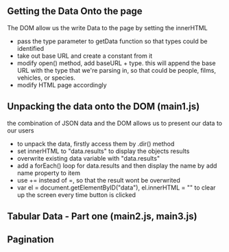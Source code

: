 ## Getting the Data Onto the page

The DOM allow us the write Data to the page by setting the innerHTML
+ pass the type parameter to getData function so that types could be identified
+ take out base URL and create a constant from it 
+ modify open() method, add baseURL + type. this will append the base URL with the type that we're parsing in, so that could be people, films, vehicles, or species.
+ modify HTML page accordingly

## Unpacking the data onto the DOM (main1.js)

the combination of JSON data and the DOM allows us to present our data to our users
+ to unpack the data, firstly access them by .dir() method
+ set innerHTML to "data.results" to display the objects results
+ overwrite existing data variable with "data.results"
+ add a forEach() loop for data.results and then display the name by add name property to item
+ use += instead of =, so that the result wont be overwrited
+ var el = document.getElementByID("data"), el.innerHTML = "" to clear up the screen every time button is clicked

## Tabular Data - Part one (main2.js, main3.js)

## Pagination 